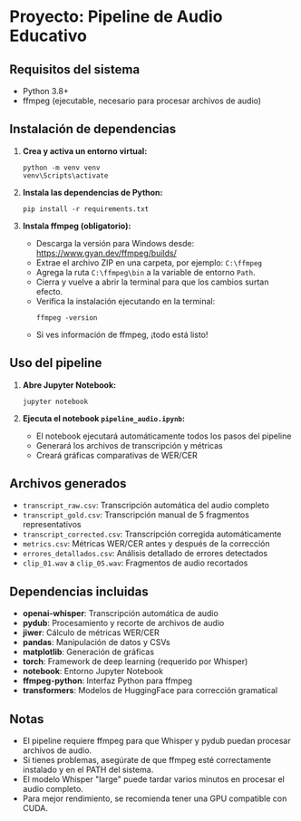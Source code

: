 # Proyecto: Pipeline de Audio Educativo

## Requisitos del sistema

- Python 3.8+
- ffmpeg (ejecutable, necesario para procesar archivos de audio)

## Instalación de dependencias

1. **Crea y activa un entorno virtual:**
   ```
   python -m venv venv
   venv\Scripts\activate
   ```

2. **Instala las dependencias de Python:**
   ```
   pip install -r requirements.txt
   ```

3. **Instala ffmpeg (obligatorio):**
   - Descarga la versión para Windows desde: https://www.gyan.dev/ffmpeg/builds/
   - Extrae el archivo ZIP en una carpeta, por ejemplo: `C:\ffmpeg`
   - Agrega la ruta `C:\ffmpeg\bin` a la variable de entorno `Path`.
   - Cierra y vuelve a abrir la terminal para que los cambios surtan efecto.
   - Verifica la instalación ejecutando en la terminal:
     ```
     ffmpeg -version
     ```
   - Si ves información de ffmpeg, ¡todo está listo!

## Uso del pipeline

1. **Abre Jupyter Notebook:**
   ```
   jupyter notebook
   ```

2. **Ejecuta el notebook `pipeline_audio.ipynb`:**
   - El notebook ejecutará automáticamente todos los pasos del pipeline
   - Generará los archivos de transcripción y métricas
   - Creará gráficas comparativas de WER/CER

## Archivos generados

- `transcript_raw.csv`: Transcripción automática del audio completo
- `transcript_gold.csv`: Transcripción manual de 5 fragmentos representativos
- `transcript_corrected.csv`: Transcripción corregida automáticamente
- `metrics.csv`: Métricas WER/CER antes y después de la corrección
- `errores_detallados.csv`: Análisis detallado de errores detectados
- `clip_01.wav` a `clip_05.wav`: Fragmentos de audio recortados

## Dependencias incluidas

- **openai-whisper**: Transcripción automática de audio
- **pydub**: Procesamiento y recorte de archivos de audio
- **jiwer**: Cálculo de métricas WER/CER
- **pandas**: Manipulación de datos y CSVs
- **matplotlib**: Generación de gráficas
- **torch**: Framework de deep learning (requerido por Whisper)
- **notebook**: Entorno Jupyter Notebook
- **ffmpeg-python**: Interfaz Python para ffmpeg
- **transformers**: Modelos de HuggingFace para corrección gramatical

## Notas
- El pipeline requiere ffmpeg para que Whisper y pydub puedan procesar archivos de audio.
- Si tienes problemas, asegúrate de que ffmpeg esté correctamente instalado y en el PATH del sistema.
- El modelo Whisper "large" puede tardar varios minutos en procesar el audio completo.
- Para mejor rendimiento, se recomienda tener una GPU compatible con CUDA. 